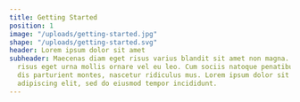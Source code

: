 ```yaml
---
title: Getting Started
position: 1
image: "/uploads/getting-started.jpg"
shape: "/uploads/getting-started.svg"
header: Lorem ipsum dolor sit amet
subheader: Maecenas diam eget risus varius blandit sit amet non magna. Nullam quis
  risus eget urna mollis ornare vel eu leo. Cum sociis natoque penatibus et magnis
  dis parturient montes, nascetur ridiculus mus. Lorem ipsum dolor sit amet, consectetur
  adipiscing elit, sed do eiusmod tempor incididunt.
---
```


